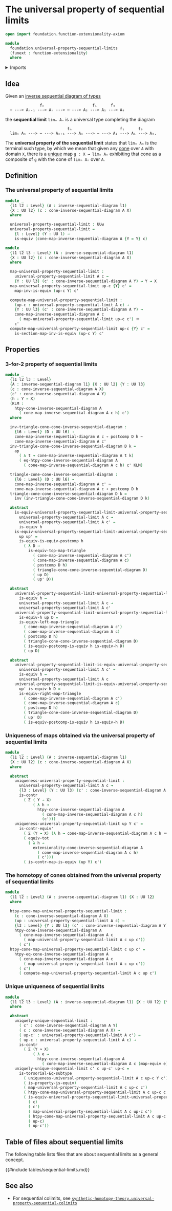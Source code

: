 # The universal property of sequential limits

```agda
open import foundation.function-extensionality-axiom

module
  foundation.universal-property-sequential-limits
  (funext : function-extensionality)
  where
```

<details><summary>Imports</summary>

```agda
open import foundation.action-on-identifications-functions
open import foundation.cones-over-inverse-sequential-diagrams funext
open import foundation.dependent-pair-types
open import foundation.equivalences funext
open import foundation.inverse-sequential-diagrams funext
open import foundation.postcomposition-functions funext
open import foundation.subtype-identity-principle
open import foundation.universe-levels

open import foundation-core.contractible-maps
open import foundation-core.contractible-types
open import foundation-core.function-types
open import foundation-core.functoriality-dependent-pair-types
open import foundation-core.homotopies
open import foundation-core.identity-types
open import foundation-core.propositions
```

</details>

## Idea

Given an
[inverse sequential diagram of types](foundation.inverse-sequential-diagrams.md)

```text
               fₙ                     f₁      f₀
  ⋯ ---> Aₙ₊₁ ---> Aₙ ---> ⋯ ---> A₂ ---> A₁ ---> A₀
```

the **sequential limit** `limₙ Aₙ` is a universal type completing the diagram

```text
                           fₙ                     f₁      f₀
  limₙ Aₙ ---> ⋯ ---> Aₙ₊₁ ---> Aₙ ---> ⋯ ---> A₂ ---> A₁ ---> A₀.
```

The **universal property of the sequential limit** states that `limₙ Aₙ` is the
terminal such type, by which we mean that given any
[cone](foundation.cones-over-inverse-sequential-diagrams.md) over `A` with
domain `X`, there is a [unique](foundation-core.contractible-types.md) map
`g : X → limₙ Aₙ` exhibiting that cone as a composite of `g` with the cone of
`limₙ Aₙ` over `A`.

## Definition

### The universal property of sequential limits

```agda
module _
  {l1 l2 : Level} (A : inverse-sequential-diagram l1)
  {X : UU l2} (c : cone-inverse-sequential-diagram A X)
  where

  universal-property-sequential-limit : UUω
  universal-property-sequential-limit =
    {l : Level} (Y : UU l) →
    is-equiv (cone-map-inverse-sequential-diagram A {Y = Y} c)

module _
  {l1 l2 l3 : Level} (A : inverse-sequential-diagram l1)
  {X : UU l2} (c : cone-inverse-sequential-diagram A X)
  where

  map-universal-property-sequential-limit :
    universal-property-sequential-limit A c →
    {Y : UU l3} (c' : cone-inverse-sequential-diagram A Y) → Y → X
  map-universal-property-sequential-limit up-c {Y} c' =
    map-inv-is-equiv (up-c Y) c'

  compute-map-universal-property-sequential-limit :
    (up-c : universal-property-sequential-limit A c) →
    {Y : UU l3} (c' : cone-inverse-sequential-diagram A Y) →
    cone-map-inverse-sequential-diagram A c
      ( map-universal-property-sequential-limit up-c c') ＝
    c'
  compute-map-universal-property-sequential-limit up-c {Y} c' =
    is-section-map-inv-is-equiv (up-c Y) c'
```

## Properties

### 3-for-2 property of sequential limits

```agda
module _
  {l1 l2 l3 : Level}
  {A : inverse-sequential-diagram l1} {X : UU l2} {Y : UU l3}
  (c : cone-inverse-sequential-diagram A X)
  (c' : cone-inverse-sequential-diagram A Y)
  (h : Y → X)
  (KLM :
    htpy-cone-inverse-sequential-diagram A
      ( cone-map-inverse-sequential-diagram A c h) c')
  where

  inv-triangle-cone-cone-inverse-sequential-diagram :
    {l6 : Level} (D : UU l6) →
    cone-map-inverse-sequential-diagram A c ∘ postcomp D h ~
    cone-map-inverse-sequential-diagram A c'
  inv-triangle-cone-cone-inverse-sequential-diagram D k =
    ap
      ( λ t → cone-map-inverse-sequential-diagram A t k)
      ( eq-htpy-cone-inverse-sequential-diagram A
        ( cone-map-inverse-sequential-diagram A c h) c' KLM)

  triangle-cone-cone-inverse-sequential-diagram :
    {l6 : Level} (D : UU l6) →
    cone-map-inverse-sequential-diagram A c' ~
    cone-map-inverse-sequential-diagram A c ∘ postcomp D h
  triangle-cone-cone-inverse-sequential-diagram D k =
    inv (inv-triangle-cone-cone-inverse-sequential-diagram D k)

  abstract
    is-equiv-universal-property-sequential-limit-universal-property-sequential-limit :
      universal-property-sequential-limit A c →
      universal-property-sequential-limit A c' →
      is-equiv h
    is-equiv-universal-property-sequential-limit-universal-property-sequential-limit
      up up' =
      is-equiv-is-equiv-postcomp h
        ( λ D →
          is-equiv-top-map-triangle
            ( cone-map-inverse-sequential-diagram A c')
            ( cone-map-inverse-sequential-diagram A c)
            ( postcomp D h)
            ( triangle-cone-cone-inverse-sequential-diagram D)
            ( up D)
            ( up' D))

  abstract
    universal-property-sequential-limit-universal-property-sequential-limit-is-equiv :
      is-equiv h →
      universal-property-sequential-limit A c →
      universal-property-sequential-limit A c'
    universal-property-sequential-limit-universal-property-sequential-limit-is-equiv
      is-equiv-h up D =
      is-equiv-left-map-triangle
        ( cone-map-inverse-sequential-diagram A c')
        ( cone-map-inverse-sequential-diagram A c)
        ( postcomp D h)
        ( triangle-cone-cone-inverse-sequential-diagram D)
        ( is-equiv-postcomp-is-equiv h is-equiv-h D)
        ( up D)

  abstract
    universal-property-sequential-limit-is-equiv-universal-property-sequential-limit :
      universal-property-sequential-limit A c' →
      is-equiv h →
      universal-property-sequential-limit A c
    universal-property-sequential-limit-is-equiv-universal-property-sequential-limit
      up' is-equiv-h D =
      is-equiv-right-map-triangle
        ( cone-map-inverse-sequential-diagram A c')
        ( cone-map-inverse-sequential-diagram A c)
        ( postcomp D h)
        ( triangle-cone-cone-inverse-sequential-diagram D)
        ( up' D)
        ( is-equiv-postcomp-is-equiv h is-equiv-h D)
```

### Uniqueness of maps obtained via the universal property of sequential limits

```agda
module _
  {l1 l2 : Level} (A : inverse-sequential-diagram l1)
  {X : UU l2} (c : cone-inverse-sequential-diagram A X)
  where

  abstract
    uniqueness-universal-property-sequential-limit :
      universal-property-sequential-limit A c →
      {l3 : Level} (Y : UU l3) (c' : cone-inverse-sequential-diagram A Y) →
      is-contr
        ( Σ ( Y → X)
            ( λ h →
              htpy-cone-inverse-sequential-diagram A
                ( cone-map-inverse-sequential-diagram A c h)
                (c')))
    uniqueness-universal-property-sequential-limit up Y c' =
      is-contr-equiv'
        ( Σ (Y → X) (λ h → cone-map-inverse-sequential-diagram A c h ＝ c'))
        ( equiv-tot
          ( λ h →
            extensionality-cone-inverse-sequential-diagram A
              ( cone-map-inverse-sequential-diagram A c h)
              ( c')))
        ( is-contr-map-is-equiv (up Y) c')
```

### The homotopy of cones obtained from the universal property of sequential limits

```agda
module _
  {l1 l2 : Level} (A : inverse-sequential-diagram l1) {X : UU l2}
  where

  htpy-cone-map-universal-property-sequential-limit :
    (c : cone-inverse-sequential-diagram A X)
    (up : universal-property-sequential-limit A c) →
    {l3 : Level} {Y : UU l3} (c' : cone-inverse-sequential-diagram A Y) →
    htpy-cone-inverse-sequential-diagram A
      ( cone-map-inverse-sequential-diagram A c
        ( map-universal-property-sequential-limit A c up c'))
      ( c')
  htpy-cone-map-universal-property-sequential-limit c up c' =
    htpy-eq-cone-inverse-sequential-diagram A
      ( cone-map-inverse-sequential-diagram A c
        ( map-universal-property-sequential-limit A c up c'))
      ( c')
      ( compute-map-universal-property-sequential-limit A c up c')
```

### Unique uniqueness of sequential limits

```agda
module _
  {l1 l2 l3 : Level} (A : inverse-sequential-diagram l1) {X : UU l2} {Y : UU l3}
  where

  abstract
    uniquely-unique-sequential-limit :
      ( c' : cone-inverse-sequential-diagram A Y)
      ( c : cone-inverse-sequential-diagram A X) →
      ( up-c' : universal-property-sequential-limit A c') →
      ( up-c : universal-property-sequential-limit A c) →
      is-contr
        ( Σ (Y ≃ X)
            ( λ e →
              htpy-cone-inverse-sequential-diagram A
                ( cone-map-inverse-sequential-diagram A c (map-equiv e)) c'))
    uniquely-unique-sequential-limit c' c up-c' up-c =
      is-torsorial-Eq-subtype
        ( uniqueness-universal-property-sequential-limit A c up-c Y c')
        ( is-property-is-equiv)
        ( map-universal-property-sequential-limit A c up-c c')
        ( htpy-cone-map-universal-property-sequential-limit A c up-c c')
        ( is-equiv-universal-property-sequential-limit-universal-property-sequential-limit
          ( c)
          ( c')
          ( map-universal-property-sequential-limit A c up-c c')
          ( htpy-cone-map-universal-property-sequential-limit A c up-c c')
          ( up-c)
          ( up-c'))
```

## Table of files about sequential limits

The following table lists files that are about sequential limits as a general
concept.

{{#include tables/sequential-limits.md}}

## See also

- For sequential colimits, see
  [`synthetic-homotopy-theory.universal-property-sequential-colimits`](synthetic-homotopy-theory.universal-property-sequential-colimits.md)
